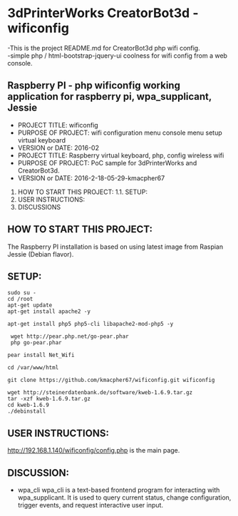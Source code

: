 # 3dPrinterWorks CreatorBot3d -   wificonfig 
 -This is the project README.md for CreatorBot3d php wifi config.  
 -simple php / html-bootstrap-jquery-ui coolness for wifi config from a web console.

 Raspberry PI - php wificonfig 
 working application for raspberry pi, wpa_supplicant, Jessie 
 ----------------------------------------------------
  

* PROJECT TITLE: wificonfig
* PURPOSE OF PROJECT: wifi configuration menu console menu setup virtual keyboard
* VERSION or DATE: 2016-02
* PROJECT TITLE: Raspberry  virtual keyboard, php, config wireless wifi
* PURPOSE OF PROJECT: PoC sample for 3dPrinterWorks and CreatorBot3d. 
* VERSION or DATE: 2016-2-18-05-29-kmacpher67

1.  HOW TO START THIS PROJECT:
1.1.  SETUP:
2. USER INSTRUCTIONS:
3. DISCUSSIONS
 

## HOW TO START THIS PROJECT:

The Raspberry PI installation is based on using latest image from Raspian Jessie (Debian flavor). 

## SETUP: 
  
```
sudo su -     
cd /root
apt-get update
apt-get install apache2 -y

apt-get install php5 php5-cli libapache2-mod-php5 -y

 wget http://pear.php.net/go-pear.phar
 php go-pear.phar

pear install Net_Wifi      

cd /var/www/html 

git clone https://github.com/kmacpher67/wificonfig.git wificonfig

wget http://steinerdatenbank.de/software/kweb-1.6.9.tar.gz
tar -xzf kweb-1.6.9.tar.gz
cd kweb-1.6.9
./debinstall
```

## USER INSTRUCTIONS:

http://192.168.1.140/wificonfig/config.php
is the main page. 


## DISCUSSION: 

* wpa_cli
 wpa_cli is a text-based frontend program for interacting with wpa_supplicant. It is used to query current status, change configuration, trigger events,  and
       request interactive user input.
